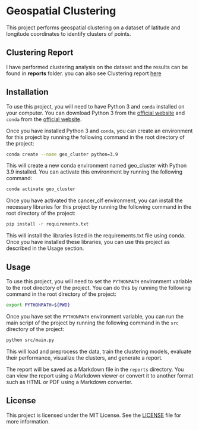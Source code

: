 # Geospatial Clustering

This project performs geospatial clustering on a dataset of latitude and longitude coordinates to identify clusters of points.

## Clustering Report
I have performed clustering analysis on the dataset and the results can be found in **reports** folder.
you can also see Clustering report [here](reports/report.md)


## Installation

To use this project, you will need to have Python 3 and `conda` installed on your computer. You can download Python 3 from the [official website](https://www.python.org/downloads/) and `conda` from the [official website](https://docs.conda.io/en/latest/miniconda.html).

Once you have installed Python 3 and `conda`, you can create an environment for this project by running the following command in the root directory of the project:

```sh
conda create --name geo_cluster python=3.9
```

This will create a new conda environment named geo_cluster with Python 3.9 installed. You can activate this environment by running the following command:

```sh
conda activate geo_cluster
```
Once you have activated the cancer_clf environment, you can install the necessary libraries for this project by running the following command in the root directory of the project:

```sh
pip install -r requirements.txt
```
This will install the libraries listed in the requirements.txt file using conda. Once you have installed these libraries, you can use this project as described in the Usage section.


## Usage

To use this project, you will need to set the `PYTHONPATH` environment variable to the root directory of the project. You can do this by running the following command in the root directory of the project:

```sh
export PYTHONPATH=${PWD}
```

Once you have set the `PYTHONPATH` environment variable, you can run the main script of the project by running the following command in the `src` directory of the project:

```sh
python src/main.py
```

This will load and preprocess the data, train the clustering models, evaluate their performance, visualize the clusters, and generate a report.

The report will be saved as a Markdown file in the `reports` directory. You can view the report using a Markdown viewer or convert it to another format such as HTML or PDF using a Markdown converter.



## License

This project is licensed under the MIT License. See the [LICENSE](LICENSE) file for more information.